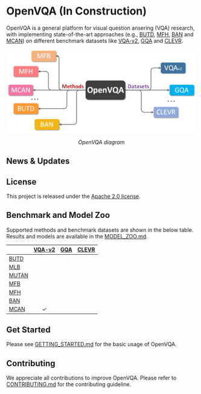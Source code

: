 # OpenVQA (In Construction)
OpenVQA is a general platform for visual question ansering (VQA) research, with implementing state-of-the-art approaches (e.g., [BUTD](https://arxiv.org/abs/1707.07998), [MFH](https://arxiv.org/abs/1708.03619), [BAN](https://arxiv.org/abs/1805.07932) and [MCAN](https://arxiv.org/abs/1906.10770)) on different benchmark datasets like [VQA-v2](https://visualqa.org/), [GQA](https://cs.stanford.edu/people/dorarad/gqa/index.html) and [CLEVR](https://cs.stanford.edu/people/jcjohns/clevr/). 



<p align="center">
	<img src="misc/openvqa_overall.png" width="500">
	<p align="center">
		<em>OpenVQA diagram</em>
	</p>
</p>

## News & Updates

## License

This project is released under the [Apache 2.0 license](LICENSE).

## Benchmark and Model Zoo

Supported methods and benchmark datasets are shown in the below table.
Results and models are available in the [MODEL_ZOO.md](MODEL_ZOO.md).

|                    | [VQA-v2](https://visualqa.org/)   | [GQA](https://cs.stanford.edu/people/dorarad/gqa/index.html)  | [CLEVR](https://cs.stanford.edu/people/jcjohns/clevr/)  |
|--------------------|:--------:|:--------:|:--------:|
| [BUTD](https://arxiv.org/abs/1707.07998)      |         |         |         |
| [MLB](https://arxiv.org/abs/1610.04325)      |         |         |         |
| [MUTAN](https://arxiv.org/abs/1705.06676)      |         |         |         |
| [MFB](https://arxiv.org/abs/1708.01471v1)       |         |         |         | 
| [MFH](https://arxiv.org/abs/1708.03619)       |         |         |         | 
| [BAN](https://arxiv.org/abs/1805.07932)       |         |        |          | 
| [MCAN](https://arxiv.org/abs/1906.10770)      | ✓        |         |         | 


## Get Started

Please see [GETTING_STARTED.md](GETTING_STARTED.md) for the basic usage of OpenVQA.

## Contributing

We appreciate all contributions to improve OpenVQA. Please refer to [CONTRIBUTING.md](CONTRIBUTING.md) for the contributing guideline.

